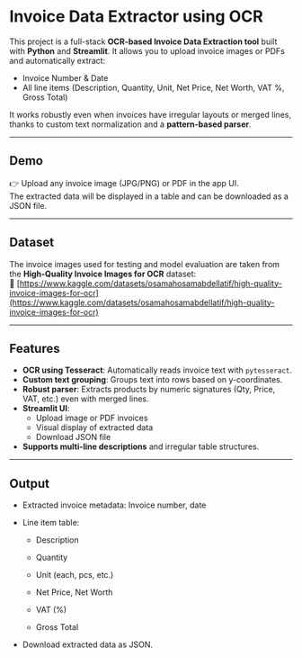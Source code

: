 # Invoice Data Extractor using OCR 

This project is a full-stack **OCR-based Invoice Data Extraction tool** built with **Python** and **Streamlit**. It allows you to upload invoice images or PDFs and automatically extract:  

- Invoice Number & Date  
- All line items (Description, Quantity, Unit, Net Price, Net Worth, VAT %, Gross Total)  

It works robustly even when invoices have irregular layouts or merged lines, thanks to custom text normalization and a **pattern-based parser**.  

---

## Demo
👉 Upload any invoice image (JPG/PNG) or PDF in the app UI.  
The extracted data will be displayed in a table and can be downloaded as a JSON file.  

---

## Dataset

The invoice images used for testing and model evaluation are taken from the **High-Quality Invoice Images for OCR** dataset:  
🔗 [https://www.kaggle.com/datasets/osamahosamabdellatif/high-quality-invoice-images-for-ocr](https://www.kaggle.com/datasets/osamahosamabdellatif/high-quality-invoice-images-for-ocr)

---

## Features

- **OCR using Tesseract**: Automatically reads invoice text with `pytesseract`.
- **Custom text grouping**: Groups text into rows based on y-coordinates.
- **Robust parser**: Extracts products by numeric signatures (Qty, Price, VAT, etc.) even with merged lines.
- **Streamlit UI**:  
  - Upload image or PDF invoices  
  - Visual display of extracted data  
  - Download JSON file  
- **Supports multi-line descriptions** and irregular table structures.

---

## Output
- Extracted invoice metadata: Invoice number, date

- Line item table:

    - Description

    - Quantity

    - Unit (each, pcs, etc.)

    - Net Price, Net Worth

    - VAT (%)

    - Gross Total

- Download extracted data as JSON.

